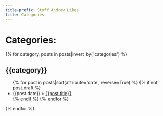 ```yaml
---
title-prefix: Stuff Andrew Likes
title: Categories
---
```

# Categories: #
{% for category, posts in posts|invert_by('categories') %}

## {{category}} ##
<ul class="posts">
{% for post in posts|sort(attribute='date', reverse=True) %}
{% if not post.draft %}
<li><span>{{post.date}}</span> &raquo; <a href="{{post.link}}">{{post.title}}</a></li>
{% endif %}
{% endfor %}
</ul>
{% endfor %}
